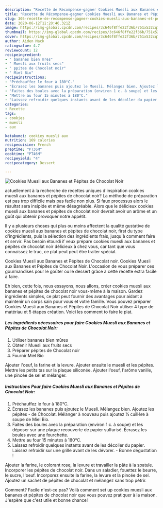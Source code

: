 ```yaml
---
description: "Recette de Récompense-gagner Cookies Muesli aux Bananes et Pépites de Chocolat Noir"
title: "Recette de Récompense-gagner Cookies Muesli aux Bananes et Pépites de Chocolat Noir"
slug: 305-recette-de-recompense-gagner-cookies-muesli-aux-bananes-et-pepites-de-chocolat-noir
date: 2020-06-12T12:20:46.321Z
image: https://img-global.cpcdn.com/recipes/3c646f8ffe22f36b/751x532cq70/cookies-muesli-aux-bananes-et-pepites-de-chocolat-noir-photo-principale-de-la-recette.jpg
thumbnail: https://img-global.cpcdn.com/recipes/3c646f8ffe22f36b/751x532cq70/cookies-muesli-aux-bananes-et-pepites-de-chocolat-noir-photo-principale-de-la-recette.jpg
cover: https://img-global.cpcdn.com/recipes/3c646f8ffe22f36b/751x532cq70/cookies-muesli-aux-bananes-et-pepites-de-chocolat-noir-photo-principale-de-la-recette.jpg
author: Aiden Mack
ratingvalue: 4.7
reviewcount: 12
recipeingredient:
- " bananes bien mres"
- " Muesli aux fruits secs"
- " ppites de Chocolat noir"
- " Miel Bio"
recipeinstructions:
- "Préchauffez le four à 180°C."
- "Écrasez les bananes puis ajoutez le Muesli. Mélangez bien. Ajoutez les pépites de Chocolat. Mélanger à nouveau puis ajoutez ½ cuillère à soupe de Miel Bio."
- "Faites des boules avec la préparation (environ 1 c. à soupe) et les déposer sur une plaque recouverte de papier sulfurisé. Écrasez les boules avec une fourchette."
- "Mettre au four 15 minutes à 180°C."
- "Laissez refroidir quelques instants avant de les décoller du papier. Laissez refroidir sur une grille avant de les dévorer. Bonne dégustation !"
categories:
- Recette
tags:
- cookies
- muesli
- aux

katakunci: cookies muesli aux 
nutrition: 169 calories
recipecuisine: French
preptime: "PT36M"
cooktime: "PT46M"
recipeyield: "4"
recipecategory: Dessert

---
```



![Cookies Muesli aux Bananes et Pépites de Chocolat Noir](https://img-global.cpcdn.com/recipes/3c646f8ffe22f36b/751x532cq70/cookies-muesli-aux-bananes-et-pepites-de-chocolat-noir-photo-principale-de-la-recette.jpg)

actuellement à la recherche de recettes uniques d'inspiration cookies muesli aux bananes et pépites de chocolat noir? La méthode de préparation est pas trop difficile mais pas facile non plus. Si faux processus alors le résultat sera insipide et même désagréable. Alors que le délicieux cookies muesli aux bananes et pépites de chocolat noir devrait avoir un arôme et un goût qui obtenir provoquer notre appétit.

Il y a plusieurs choses qui plus ou moins affectent la qualité gustative de cookies muesli aux bananes et pépites de chocolat noir, first du type d'ingrédients, puis la sélection des ingrédients frais, jusqu'à comment faire et servir. Pas besoin étourdi if veux prépare cookies muesli aux bananes et pépites de chocolat noir délicieux à chez vous, car tant que vous connaissez le truc, ce plat peut peut être traiter spécial.

Cookies Muesli aux Bananes et Pépites de Chocolat noir. Cookies Muesli aux Bananes et Pépites de Chocolat Noir. L&#39;occasion de vous préparer ces gourmandises pour le goûter ou le dessert grâce à cette recette extra facile à faire.


Eh bien, cette fois, nous essayons, nous allons, créer cookies muesli aux bananes et pépites de chocolat noir vous-même à la maison. Gardez ingrédients simples, ce plat peut fournir des avantages pour aidant à maintenir un corps sain pour vous et votre famille. Vous pouvez préparer Cookies Muesli aux Bananes et Pépites de Chocolat Noir utiliser 4 type de matériau et 5 étapes création. Voici les comment to faire le plat.

<!--inarticleads1-->

##### Les ingrédients nécessaires pour faire Cookies Muesli aux Bananes et Pépites de Chocolat Noir:

1. Utiliser  bananes bien mûres
1. Obtenir  Muesli aux fruits secs
1. Préparer  pépites de Chocolat noir
1. Fournir  Miel Bio


Ajouter l&#39;oeuf, la farine et la levure. Ajouter ensuite le muesli et les pépites. Mettre les petits tas sur la plaque siliconée. Ajouter l&#39;oeuf, l&#39;arôme vanille, une pincée de sel et mélanger. 

<!--inarticleads2-->

##### Instructions Pour faire Cookies Muesli aux Bananes et Pépites de Chocolat Noir:

1. Préchauffez le four à 180°C.
1. Écrasez les bananes puis ajoutez le Muesli. Mélangez bien. Ajoutez les pépites - de Chocolat. Mélanger à nouveau puis ajoutez ½ cuillère à soupe de Miel Bio.
1. Faites des boules avec la préparation (environ 1 c. à soupe) et les déposer sur une plaque recouverte de papier sulfurisé. Écrasez les boules avec une fourchette.
1. Mettre au four 15 minutes à 180°C.
1. Laissez refroidir quelques instants avant de les décoller du papier. Laissez refroidir sur une grille avant de les dévorer. - Bonne dégustation !


Ajouter la farine, le colorant rose, la levure et travailler la pâte à la spatule. Incorporer les pépites de chocolat noir. Dans un saladier, fouettez le beurre, le sucre, l&#39;oeuf. Incorporez ensuite la farine, la levure et la pincée de sel. Ajoutez un sachet de pépites de chocolat et mélangez sans trop pétrir. 


Comment? Facile n'est-ce pas? Voilà comment set up cookies muesli aux bananes et pépites de chocolat noir que vous pouvez pratiquer à la maison. J'espère que c'est utile et bonne chance!
